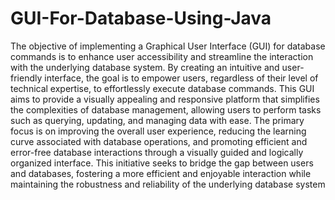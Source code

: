 # GUI-For-Database-Using-Java
 
The objective of implementing a Graphical User Interface (GUI) for database commands is 
to enhance user accessibility and streamline the interaction with the underlying database 
system. By creating an intuitive and user-friendly interface, the goal is to empower users, 
regardless of their level of technical expertise, to effortlessly execute database commands. 
This GUI aims to provide a visually appealing and responsive platform that simplifies the 
complexities of database management, allowing users to perform tasks such as querying, 
updating, and managing data with ease. The primary focus is on improving the overall user 
experience, reducing the learning curve associated with database operations, and promoting 
efficient and error-free database interactions through a visually guided and logically 
organized interface. This initiative seeks to bridge the gap between users and databases, 
fostering a more efficient and enjoyable interaction while maintaining the robustness and 
reliability of the underlying database system
